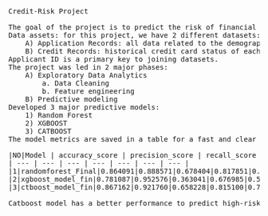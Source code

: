 ﻿<pre>

Credit-Risk Project

The goal of the project is to predict the risk of financial failure based on historical data. Banks and financial organizations use the personal information of applicants to predict the probability of future defaults of credit card borrowings. Banks can use credit risk prediction to decide whether to issue a credit card to the applicant.
Data assets: for this project, we have 2 different datasets:
	A) Application Records: all data related to the demographic information of applicants
	B) Credit Records: historical credit card status of each applicant
Applicant ID is a primary key to joining datasets.
The project was led in 2 major phases:
	A) Exploratory Data Analytics
		a. Data Cleaning 
		b. Feature engineering
	B) Predictive modeling
Developed 3 major predictive models:
	1) Random Forest
	2) XGBOOST
	3) CATBOOST
The model metrics are saved in a table for a fast and clear comparison:
<table>
|NO|Model | accuracy_score | precision_score | recall_score | roc_auc_score	| f1_score|
| --- | --- | --- | --- | --- | --- | --- |
|1|randomforest_Final|0.864091|0.888571|0.678404|0.817851|0.769394|
|2|xgboost_model_fin|0.781087|0.952576|0.363041|0.676985|0.525722|
|3|ctboost_model_fin|0.867162|0.921760|0.658228|0.815100|0.768016|

Catboost model has a better performance to predict high-risk applicants. Since we have an imbalance of data, the recall score can be an important metric for this project. Catboost has the highest precision and recall scores.

<pre>

